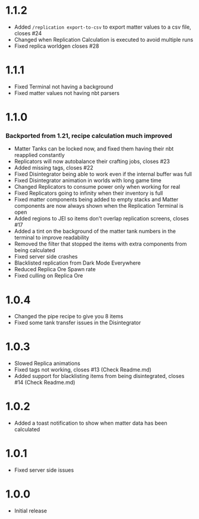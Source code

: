 # 1.1.2

* Added `/replication export-to-csv` to export matter values to a csv file, closes #24
* Changed when Replication Calculation is executed to avoid multiple runs
* Fixed replica worldgen closes #28

# 1.1.1

* Fixed Terminal not having a background
* Fixed matter values not having nbt parsers

# 1.1.0

### Backported from 1.21, recipe calculation much improved

* Matter Tanks can be locked now, and fixed them having their nbt reapplied constantly
* Replicators will now autobalance their crafting jobs, closes #23
* Added missing tags, closes #22
* Fixed Disintegrator being able to work even if the internal buffer was full
* Fixed Disintegrator animation in worlds with long game time
* Changed Replicators to consume power only when working for real
* Fixed Replicators going to infinity when their inventory is full
* Fixed matter components being added to empty stacks and Matter components are now always shown when the Replication
  Terminal is open
* Added regions to JEI so items don't overlap replication screens, closes #17
* Added a tint on the background of the matter tank numbers in the terminal to improve readability
* Removed the filter that stopped the items with extra components from being calculated
* Fixed server side crashes
* Blacklisted replication from Dark Mode Everywhere
* Reduced Replica Ore Spawn rate
* Fixed culling on Replica Ore

# 1.0.4
* Changed the pipe recipe to give you 8 items
* Fixed some tank transfer issues in the Disintegrator

# 1.0.3
* Slowed Replica animations
* Fixed tags not working, closes #13 (Check Readme.md)
* Added support for blacklisting items from being disintegrated, closes #14 (Check Readme.md)

# 1.0.2
* Added a toast notification to show when matter data has been calculated

# 1.0.1
* Fixed server side issues

# 1.0.0

* Initial release